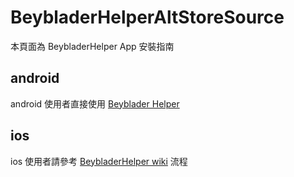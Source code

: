 # BeybladerHelperAltStoreSource

本頁面為 BeybladerHelper App 安裝指南

## android

android 使用者直接使用 [Beyblader Helper](https://play.google.com/store/apps/details?id=com.burnie.Fake&pcampaignid=web_share)

## ios

ios 使用者請參考 [BeybladerHelper wiki](https://github.com/WCW0310/BeybladerHelperAltStoreSource/wiki) 流程

